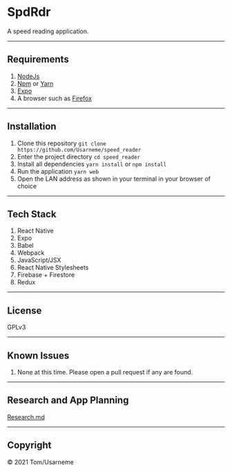 # SpdRdr

A speed reading application.

---

## Requirements

1. [NodeJs](https://nodejs.org/en/)
2. [Npm](https://www.npmjs.com/) or [Yarn](https://yarnpkg.com/)
3. [Expo](https://docs.expo.io/get-started/installation/)
4. A browser such as [Firefox](https://www.mozilla.org/en-US/firefox/new/)

---

## Installation

1. Clone this repository `git clone https://github.com/Usarneme/speed_reader`
2. Enter the project directory `cd speed_reader`
3. Install all dependencies `yarn install` or `npm install`
4. Run the application `yarn web`
5. Open the LAN address as shown in your terminal in your browser of choice

---

## Tech Stack

1. React Native
2. Expo
3. Babel
4. Webpack
5. JavaScript/JSX
6. React Native Stylesheets
7. Firebase + Firestore
8. Redux

---

## License

GPLv3

---

## Known Issues

1. None at this time. Please open a pull request if any are found.

---

## Research and App Planning

[Research.md](Research.md)

---

## Copyright

&copy; 2021 Tom/Usarneme
